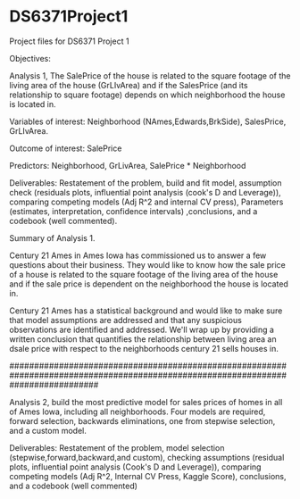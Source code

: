 # DS6371Project1
Project files for DS6371 Project 1


Objectives: 

Analysis 1, The SalePrice of the house is related to the square footage of the living area of the house (GrLIvArea) and if the SalesPrice (and its relationship to square footage) depends on which neighborhood the house is located in.

Variables of interest: Neighborhood (NAmes,Edwards,BrkSide), SalesPrice, GrLIvArea.

Outcome of interest: SalePrice

Predictors: Neighborhood, GrLivArea, SalePrice * Neighborhood

Deliverables: Restatement of the problem, build and fit model, assumption check (residuals plots, influential point analysis (cook's D and Leverage)), comparing competing models (Adj R^2 and internal CV press), Parameters (estimates, interpretation, confidence intervals) ,conclusions, and a codebook (well commented). 

Summary of Analysis 1.

Century 21 Ames in Ames Iowa has commissioned us to answer a few questions about their business.  They would like to know how the sale price of a house is related to the square footage of the living area of the house and if the sale price is dependent on the neighborhood the house is located in.  

Century 21 Ames has a statistical background and would like to make sure that model assumptions are addressed and that any suspicious observations are identified and addressed.  We'll wrap up by providing a written conclusion that quantifies the relationship between living area an dsale price with respect to the neighborhoods century 21 sells houses in.  

##################################################################################################################################

Analysis 2, build the most predictive model for sales prices of homes in all of Ames Iowa, including all neighborhoods.  Four models are required, forward selection, backwards eliminations, one from stepwise selection, and a custom model.  

Deliverables: Restatement of the problem, model selection (stepwise,forward,backward,and custom), checking assumptions (residual plots, influential point analysis (Cook's D and Leverage)), comparing competing models (Adj R^2, Internal CV Press, Kaggle Score), conclusions, and a codebook (well commented)
